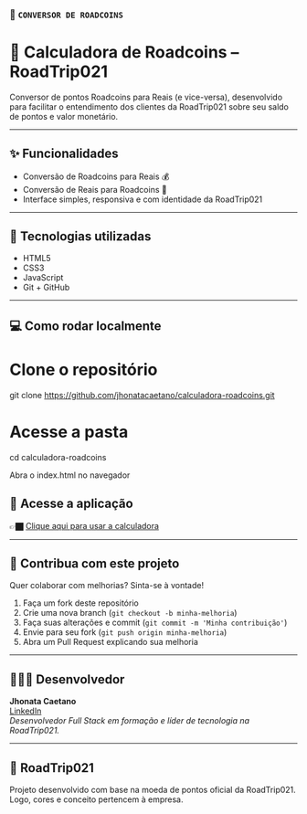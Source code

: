 ### 📝 `CONVERSOR DE ROADCOINS` 


# 🧮 Calculadora de Roadcoins – RoadTrip021

Conversor de pontos Roadcoins para Reais (e vice-versa), desenvolvido para facilitar o entendimento dos clientes da RoadTrip021 sobre seu saldo de pontos e valor monetário.

---

## ✨ Funcionalidades

- Conversão de Roadcoins para Reais 💰
- Conversão de Reais para Roadcoins 🔁
- Interface simples, responsiva e com identidade da RoadTrip021

---

## 🧠 Tecnologias utilizadas

- HTML5
- CSS3
- JavaScript
- Git + GitHub

---

## 💻 Como rodar localmente


# Clone o repositório
git clone https://github.com/jhonatacaetano/calculadora-roadcoins.git

# Acesse a pasta
cd calculadora-roadcoins

Abra o index.html no navegador

## 🔗 Acesse a aplicação

👉🏿 [Clique aqui para usar a calculadora](https://j-caeta.github.io/conversor-roadcoins)

---

## 🤝 Contribua com este projeto

Quer colaborar com melhorias? Sinta-se à vontade!

1. Faça um fork deste repositório
2. Crie uma nova branch (`git checkout -b minha-melhoria`)
3. Faça suas alterações e commit (`git commit -m 'Minha contribuição'`)
4. Envie para seu fork (`git push origin minha-melhoria`)
5. Abra um Pull Request explicando sua melhoria

---

## 🙋🏽‍♂️ Desenvolvedor

**Jhonata Caetano**  
[LinkedIn](https://www.linkedin.com/in/jhonataclopes/)  
*Desenvolvedor Full Stack em formação e líder de tecnologia na RoadTrip021.*

---

## 🧡 RoadTrip021

Projeto desenvolvido com base na moeda de pontos oficial da RoadTrip021.  
Logo, cores e conceito pertencem à empresa.
